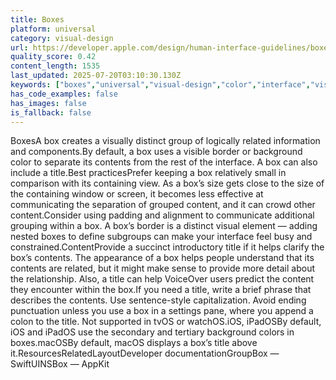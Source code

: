 ```yaml
---
title: Boxes
platform: universal
category: visual-design
url: https://developer.apple.com/design/human-interface-guidelines/boxes
quality_score: 0.42
content_length: 1535
last_updated: 2025-07-20T03:10:30.130Z
keywords: ["boxes","universal","visual-design","color","interface","visual","voiceover"]
has_code_examples: false
has_images: false
is_fallback: false
---
```


BoxesA box creates a visually distinct group of logically related information and components.By default, a box uses a visible border or background color to separate its contents from the rest of the interface. A box can also include a title.Best practicesPrefer keeping a box relatively small in comparison with its containing view. As a box’s size gets close to the size of the containing window or screen, it becomes less effective at communicating the separation of grouped content, and it can crowd other content.Consider using padding and alignment to communicate additional grouping within a box. A box’s border is a distinct visual element — adding nested boxes to define subgroups can make your interface feel busy and constrained.ContentProvide a succinct introductory title if it helps clarify the box’s contents. The appearance of a box helps people understand that its contents are related, but it might make sense to provide more detail about the relationship. Also, a title can help VoiceOver users predict the content they encounter within the box.If you need a title, write a brief phrase that describes the contents. Use sentence-style capitalization. Avoid ending punctuation unless you use a box in a settings pane, where you append a colon to the title. Not supported in tvOS or watchOS.iOS, iPadOSBy default, iOS and iPadOS use the secondary and tertiary background colors in boxes.macOSBy default, macOS displays a box’s title above it.ResourcesRelatedLayoutDeveloper documentationGroupBox — SwiftUINSBox — AppKit